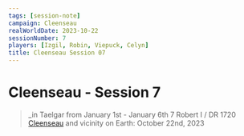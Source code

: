 ```yaml
---
tags: [session-note]
campaign: Cleenseau
realWorldDate: 2023-10-22
sessionNumber: 7
players: [Izgil, Robin, Viepuck, Celyn]
title: Cleenseau Session 07
---
```

# Cleenseau - Session 7
>_in Taelgar from January 1st - January 6th
>7 Robert I / DR 1720
>[Cleenseau](<../../../gazetteer/greater-sembara/sembara/barony-of-aveil/cleenseau-region/cleenseau/cleenseau.md>) and vicinity
>on Earth: October 22nd, 2023

